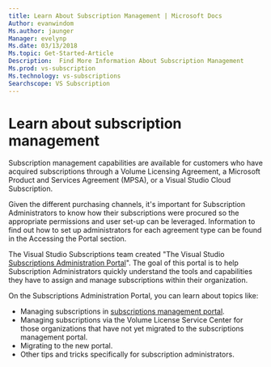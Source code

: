 ```yaml
---
title: Learn About Subscription Management | Microsoft Docs
Author: evanwindom
Ms.author: jaunger
Manager: evelynp
Ms.date: 03/13/2018
Ms.topic: Get-Started-Article
Description:  Find More Information About Subscription Management
Ms.prod: vs-subscription
Ms.technology: vs-subscriptions
Searchscope: VS Subscription
---
```


# Learn about subscription management

Subscription management capabilities are available for customers who have acquired subscriptions through a Volume Licensing Agreement, a Microsoft Product and Services Agreement (MPSA), or a Visual Studio Cloud Subscription.  

Given the different purchasing channels, it's important for Subscription Administrators to know how their subscriptions were procured so the appropriate permissions and user set-up can be leveraged. Information to find out how to set up administrators for each agreement type can be found in the Accessing the Portal section. 

The Visual Studio Subscriptions team created "The Visual Studio [Subscriptions Administration Portal](https://www.visualstudio.com/subscriptions-administration/)".  The goal of this portal is to help Subscription Administrators quickly understand the tools and capabilities they have to assign and manage subscriptions within their organization. 

On the Subscriptions Administration Portal, you can learn about topics like:
- Managing subscriptions in [subscriptions management portal](https://manage.visualstudio.com).
- Managing subscriptions via the Volume License Service Center for those organizations that have not yet migrated to the subscriptions management portal. 
- Migrating to the new portal.
- Other tips and tricks specifically for subscription administrators.
